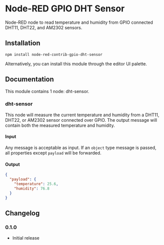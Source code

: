 # Node-RED GPIO DHT Sensor
Node-RED node to read temperature and humidity from GPIO connected DHT11, DHT22, and AM2302 sensors.

## Installation
```
npm install node-red-contrib-gpio-dht-sensor
```

Alternatively, you can install this module through the editor UI palette.

## Documentation
This module contains 1 node: dht-sensor.

### dht-sensor
This node will measure the current temperature and humidity from a DHT11, DHT22, or AM2302 sensor connected over GPIO. The output message will contain both the measured temperature and humidity.

#### Input
Any message is acceptable as input. If an `object` type message is passed, all properties except `payload` will be forwarded.

#### Output
```json
{
  "payload": {
    "temperature": 25.6,
    "humidity": 76.8
  }
}
```

## Changelog

### 0.1.0
- Initial release
